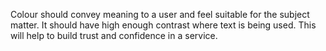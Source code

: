 <p>Colour should convey meaning to a user and feel suitable for the subject matter. It should have high enough contrast where text is being used. This will help to build trust and confidence in a&nbsp;service. </p>
